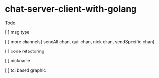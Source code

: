 # chat-server-client-with-golang

Todo

[ ] msg type

[ ] more channels( sendAll chan, quit chan, nick chan, sendSpecific chan)

[ ] code refactoring

[ ] nickname

[ ] tci based graphic
